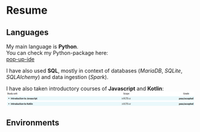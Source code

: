 # Resume

## Languages

My main language is **Python**. <br>
You can check my Python-package here:<br>
[pop-up-ide](https://github.com/markuslahde/pop-up-ide)

I have also used **SQL**, mostly in context of databases (*MariaDB*, *SQLite*, *SQLAlchemy*) and data ingestion (*Spark*). <br>

I have also taken introductory courses of **Javascript** and **Kotlin**:<br>
![Metropolia_courses](https://github.com/markuslahde/resume/blob/main/Metropolia_Javascript_Kotlin.png)


## Environments
